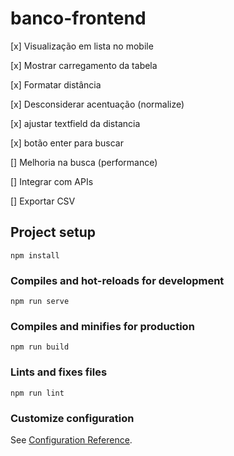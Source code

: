 # banco-frontend

[x] Visualização em lista no mobile

[x] Mostrar carregamento da tabela

[x] Formatar distância

[x] Desconsiderar acentuação (normalize)

[x] ajustar textfield da distancia

[x] botão enter para buscar

[] Melhoria na busca (performance)

[] Integrar com APIs 

[] Exportar CSV


## Project setup
```
npm install
```

### Compiles and hot-reloads for development
```
npm run serve
```

### Compiles and minifies for production
```
npm run build
```

### Lints and fixes files
```
npm run lint
```

### Customize configuration
See [Configuration Reference](https://cli.vuejs.org/config/).
